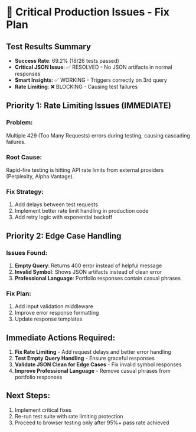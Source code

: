# 🚨 Critical Production Issues - Fix Plan

## Test Results Summary
- **Success Rate**: 69.2% (18/26 tests passed)
- **Critical JSON Issue**: ✅ RESOLVED - No JSON artifacts in normal responses
- **Smart Insights**: ✅ WORKING - Triggers correctly on 3rd query
- **Rate Limiting**: ❌ BLOCKING - Causing test failures

## Priority 1: Rate Limiting Issues (IMMEDIATE)

### Problem:
Multiple 429 (Too Many Requests) errors during testing, causing cascading failures.

### Root Cause:
Rapid-fire testing is hitting API rate limits from external providers (Perplexity, Alpha Vantage).

### Fix Strategy:
1. Add delays between test requests
2. Implement better rate limit handling in production code
3. Add retry logic with exponential backoff

## Priority 2: Edge Case Handling

### Issues Found:
1. **Empty Query**: Returns 400 error instead of helpful message
2. **Invalid Symbol**: Shows JSON artifacts instead of clean error
3. **Professional Language**: Portfolio responses contain casual phrases

### Fix Plan:
1. Add input validation middleware
2. Improve error response formatting
3. Update response templates

## Immediate Actions Required:

1. **Fix Rate Limiting** - Add request delays and better error handling
2. **Test Empty Query Handling** - Ensure graceful responses
3. **Validate JSON Clean for Edge Cases** - Fix invalid symbol responses
4. **Improve Professional Language** - Remove casual phrases from portfolio responses

## Next Steps:
1. Implement critical fixes
2. Re-run test suite with rate limiting protection
3. Proceed to browser testing only after 95%+ pass rate achieved